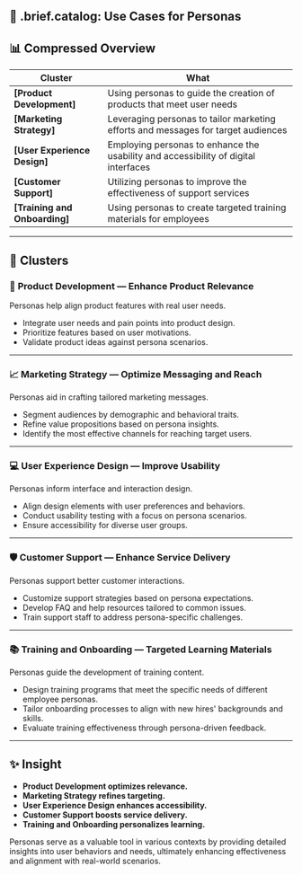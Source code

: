 ## 🧩 .brief.catalog: Use Cases for Personas

## 📊 Compressed Overview

| **Cluster**           | **What**                                          |
|-----------------------|---------------------------------------------------|
| **[Product Development]** | Using personas to guide the creation of products that meet user needs |
| **[Marketing Strategy]**  | Leveraging personas to tailor marketing efforts and messages for target audiences |
| **[User Experience Design]** | Employing personas to enhance the usability and accessibility of digital interfaces |
| **[Customer Support]** | Utilizing personas to improve the effectiveness of support services |
| **[Training and Onboarding]** | Using personas to create targeted training materials for employees |

---

## 🎨 Clusters

### 🎨 **Product Development — Enhance Product Relevance**
Personas help align product features with real user needs.
- Integrate user needs and pain points into product design.
- Prioritize features based on user motivations.
- Validate product ideas against persona scenarios.

---

### 📈 **Marketing Strategy — Optimize Messaging and Reach**
Personas aid in crafting tailored marketing messages.
- Segment audiences by demographic and behavioral traits.
- Refine value propositions based on persona insights.
- Identify the most effective channels for reaching target users.

---

### 💻 **User Experience Design — Improve Usability**
Personas inform interface and interaction design.
- Align design elements with user preferences and behaviors.
- Conduct usability testing with a focus on persona scenarios.
- Ensure accessibility for diverse user groups.

---

### 🛡️ **Customer Support — Enhance Service Delivery**
Personas support better customer interactions.
- Customize support strategies based on persona expectations.
- Develop FAQ and help resources tailored to common issues.
- Train support staff to address persona-specific challenges.

---

### 📚 **Training and Onboarding — Targeted Learning Materials**
Personas guide the development of training content.
- Design training programs that meet the specific needs of different employee personas.
- Tailor onboarding processes to align with new hires' backgrounds and skills.
- Evaluate training effectiveness through persona-driven feedback.

---

## ✨ Insight
- **Product Development optimizes relevance.**
- **Marketing Strategy refines targeting.**
- **User Experience Design enhances accessibility.**
- **Customer Support boosts service delivery.**
- **Training and Onboarding personalizes learning.**

Personas serve as a valuable tool in various contexts by providing detailed insights into user behaviors and needs, ultimately enhancing effectiveness and alignment with real-world scenarios.

